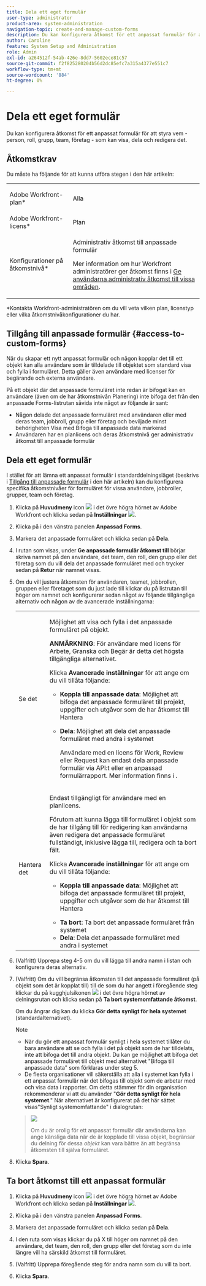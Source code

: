 ```yaml
---
title: Dela ett eget formulär
user-type: administrator
product-area: system-administration
navigation-topic: create-and-manage-custom-forms
description: Du kan konfigurera åtkomst för ett anpassat formulär för att styra vem - person, roll, grupp, team, företag - som kan visa, dela och redigera det.
author: Caroline
feature: System Setup and Administration
role: Admin
exl-id: a264512f-54ab-426e-8dd7-5602ece81c57
source-git-commit: f2f825280204b56d2dc85efc7a315a4377e551c7
workflow-type: tm+mt
source-wordcount: '884'
ht-degree: 0%

---
```


# Dela ett eget formulär

Du kan konfigurera åtkomst för ett anpassat formulär för att styra vem - person, roll, grupp, team, företag - som kan visa, dela och redigera det.

## Åtkomstkrav

Du måste ha följande för att kunna utföra stegen i den här artikeln:

<table style="table-layout:auto"> 
 <col> 
 <col> 
 <tbody> 
  <tr data-mc-conditions=""> 
   <td role="rowheader"> <p>Adobe Workfront-plan*</p> </td> 
   <td>Alla</td> 
  </tr> 
  <tr> 
   <td role="rowheader">Adobe Workfront-licens*</td> 
   <td>Plan</td> 
  </tr> 
  <tr data-mc-conditions=""> 
   <td role="rowheader">Konfigurationer på åtkomstnivå*</td> 
   <td> <p>Administrativ åtkomst till anpassade formulär</p> <p>Mer information om hur Workfront administratörer ger åtkomst finns i <a href="../../../administration-and-setup/add-users/configure-and-grant-access/grant-users-admin-access-certain-areas.md" class="MCXref xref" data-mc-variable-override="">Ge användarna administrativ åtkomst till vissa områden</a>.</p> </td> 
  </tr> 
 </tbody> 
</table>

&#42;Kontakta Workfront-administratören om du vill veta vilken plan, licenstyp eller vilka åtkomstnivåkonfigurationer du har.

## Tillgång till anpassade formulär {#access-to-custom-forms}

När du skapar ett nytt anpassat formulär och någon kopplar det till ett objekt kan alla användare som är tilldelade till objektet som standard visa och fylla i formuläret. Detta gäller även användare med licenser för begärande och externa användare.

På ett objekt där det anpassade formuläret inte redan är bifogat kan en användare (även om de har åtkomstnivån Planering) inte bifoga det från den anpassade Forms-listrutan såvida inte något av följande är sant:

* Någon delade det anpassade formuläret med användaren eller med deras team, jobbroll, grupp eller företag och beviljade minst behörigheten Visa med Bifoga till anpassade data markerad
* Användaren har en planlicens och deras åtkomstnivå ger administrativ åtkomst till anpassade formulär

## Dela ett eget formulär

I stället för att lämna ett anpassat formulär i standarddelningsläget (beskrivs i [Tillgång till anpassade formulär](#access-to-custom-forms) i den här artikeln) kan du konfigurera specifika åtkomstnivåer för formuläret för vissa användare, jobbroller, grupper, team och företag.

1. Klicka på **Huvudmeny** icon ![](assets/main-menu-icon.png) i det övre högra hörnet av Adobe Workfront och klicka sedan på **Inställningar** ![](assets/gear-icon-settings.png).

1. Klicka på i den vänstra panelen **Anpassad Forms**.
1. Markera det anpassade formuläret och klicka sedan på **Dela**.
1. I rutan som visas, under **Ge anpassade formulär åtkomst till** börjar skriva namnet på den användare, det team, den roll, den grupp eller det företag som du vill dela det anpassade formuläret med och trycker sedan på **Retur** när namnet visas.
1. Om du vill justera åtkomsten för användaren, teamet, jobbrollen, gruppen eller företaget som du just lade till klickar du på listrutan till höger om namnet och konfigurerar sedan något av följande tillgängliga alternativ och någon av de avancerade inställningarna:

   <table style="table-layout:auto"> 
    <col> 
    <col> 
    <tbody> 
     <tr> 
      <td role="rowheader">Se det</td> 
      <td> <p>Möjlighet att visa och fylla i det anpassade formuläret på objekt.</p> <p><b>ANMÄRKNING</b>: För användare med licens för Arbete, Granska och Begär är detta det högsta tillgängliga alternativet.</p> <p>Klicka <strong>Avancerade inställningar</strong> för att ange om du vill tillåta följande:</p> 
       <ul> 
        <li><strong>Koppla till anpassade data</strong>: Möjlighet att bifoga det anpassade formuläret till projekt, uppgifter och utgåvor som de har åtkomst till Hantera</li> 
        <li> <p><strong>Dela</strong>: Möjlighet att dela det anpassade formuläret med andra i systemet</p> <p>Användare med en licens för Work, Review eller Request kan endast dela anpassade formulär via API:t eller en anpassad formulärrapport. Mer information finns i .</p> </li> 
       </ul> </td> 
     </tr> 
     <tr> 
      <td role="rowheader">Hantera det</td> 
      <td> <p>Endast tillgängligt för användare med en planlicens. </p> <p>Förutom att kunna lägga till formuläret i objekt som de har tillgång till för redigering kan användarna även redigera det anpassade formuläret fullständigt, inklusive lägga till, redigera och ta bort fält.</p> <p>Klicka <strong>Avancerade inställningar</strong> för att ange om du vill tillåta följande:</p> 
       <ul> 
        <li> <p><strong>Koppla till anpassade data</strong>: Möjlighet att bifoga det anpassade formuläret till projekt, uppgifter och utgåvor som de har åtkomst till Hantera</p> </li> 
        <li><strong>Ta bort</strong>: Ta bort det anpassade formuläret från systemet</li> 
        <li><strong>Dela</strong>: Dela det anpassade formuläret med andra i systemet</li> 
       </ul> </td> 
     </tr> 
    </tbody> 
   </table>

1. (Valfritt) Upprepa steg 4-5 om du vill lägga till andra namn i listan och konfigurera deras alternativ.
1. (Valfritt) Om du vill begränsa åtkomsten till det anpassade formuläret (på objekt som det är kopplat till) till de som du har angett i föregående steg klickar du på kugghjulsikonen ![](assets/gear-icon-settings-with-dn-arrow.jpg) i det övre högra hörnet av delningsrutan och klicka sedan på **Ta bort systemomfattande åtkomst**.

   Om du ångrar dig kan du klicka **Gör detta synligt för hela systemet** (standardalternativet).

   >[!NOTE]
   >
   >* När du gör ett anpassat formulär synligt i hela systemet tillåter du bara användare att se och fylla i det på objekt som de har tilldelats, inte att bifoga det till andra objekt. Du kan ge möjlighet att bifoga det anpassade formuläret till objekt med alternativet &quot;Bifoga till anpassade data&quot; som förklaras under steg 5.
   >* De flesta organisationer vill säkerställa att alla i systemet kan fylla i ett anpassat formulär när det bifogas till objekt som de arbetar med och visa data i rapporter. Om detta stämmer för din organisation rekommenderar vi att du använder &quot;**Gör detta synligt för hela systemet**.&quot; När alternativet är konfigurerat på det här sättet visas&quot;Synligt systemomfattande&quot; i dialogrutan:

   >   
   >![](assets/visible-system-wide-350x480.png)
   >   
   >Om du är orolig för ett anpassat formulär där användarna kan ange känsliga data när de är kopplade till vissa objekt, begränsar du delning för dessa *objekt* kan vara bättre än att begränsa åtkomsten till själva formuläret.

1. Klicka **Spara**.

## Ta bort åtkomst till ett anpassat formulär

1. Klicka på **Huvudmeny** icon ![](assets/main-menu-icon.png) i det övre högra hörnet av Adobe Workfront och klicka sedan på **Inställningar** ![](assets/gear-icon-settings.png).

1. Klicka på i den vänstra panelen **Anpassad Forms**.
1. Markera det anpassade formuläret och klicka sedan på **Dela**.
1. I den ruta som visas klickar du på X till höger om namnet på den användare, det team, den roll, den grupp eller det företag som du inte längre vill ha särskild åtkomst till formuläret.
1. (Valfritt) Upprepa föregående steg för andra namn som du vill ta bort.
1. Klicka **Spara**.
